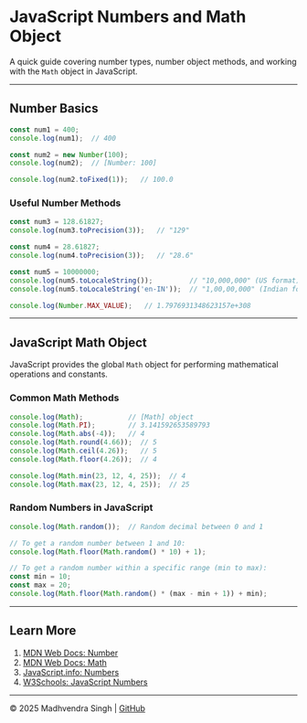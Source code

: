 # JavaScript Numbers and Math Object

A quick guide covering number types, number object methods, and working with the `Math` object in JavaScript.

---

## Number Basics

```javascript
const num1 = 400;
console.log(num1);  // 400

const num2 = new Number(100);
console.log(num2);  // [Number: 100]

console.log(num2.toFixed(1));   // 100.0
```

### Useful Number Methods

```javascript
const num3 = 128.61827;
console.log(num3.toPrecision(3));   // "129"

const num4 = 28.61827;
console.log(num4.toPrecision(3));   // "28.6"

const num5 = 10000000;
console.log(num5.toLocaleString());         // "10,000,000" (US format)
console.log(num5.toLocaleString('en-IN'));  // "1,00,00,000" (Indian format)

console.log(Number.MAX_VALUE);   // 1.7976931348623157e+308
```

---

## JavaScript Math Object

JavaScript provides the global `Math` object for performing mathematical operations and constants.

### Common Math Methods

```javascript
console.log(Math);           // [Math] object
console.log(Math.PI);        // 3.141592653589793
console.log(Math.abs(-4));   // 4
console.log(Math.round(4.66));  // 5
console.log(Math.ceil(4.26));   // 5
console.log(Math.floor(4.26));  // 4

console.log(Math.min(23, 12, 4, 25));  // 4
console.log(Math.max(23, 12, 4, 25));  // 25
```

### Random Numbers in JavaScript

```javascript
console.log(Math.random());  // Random decimal between 0 and 1

// To get a random number between 1 and 10:
console.log(Math.floor(Math.random() * 10) + 1);

// To get a random number within a specific range (min to max):
const min = 10;
const max = 20;
console.log(Math.floor(Math.random() * (max - min + 1)) + min);
```

---

## Learn More

1. [MDN Web Docs: Number](https://developer.mozilla.org/en-US/docs/Web/JavaScript/Reference/Global_Objects/Number)
2. [MDN Web Docs: Math](https://developer.mozilla.org/en-US/docs/Web/JavaScript/Reference/Global_Objects/Math)
3. [JavaScript.info: Numbers](https://javascript.info/number)
4. [W3Schools: JavaScript Numbers](https://www.w3schools.com/js/js_numbers.asp)

---

© 2025 Madhvendra Singh | [GitHub](https://github.com/madhvendrasingh007)
